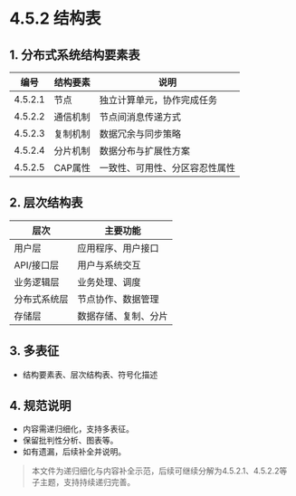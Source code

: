 # 4.5.2 结构表

## 1. 分布式系统结构要素表

| 编号 | 结构要素 | 说明 |
|------|----------|------|
| 4.5.2.1 | 节点 | 独立计算单元，协作完成任务 |
| 4.5.2.2 | 通信机制 | 节点间消息传递方式 |
| 4.5.2.3 | 复制机制 | 数据冗余与同步策略 |
| 4.5.2.4 | 分片机制 | 数据分布与扩展性方案 |
| 4.5.2.5 | CAP属性 | 一致性、可用性、分区容忍性属性 |

## 2. 层次结构表

| 层次 | 主要功能 |
|------|----------|
| 用户层 | 应用程序、用户接口 |
| API/接口层 | 用户与系统交互 |
| 业务逻辑层 | 业务处理、调度 |
| 分布式系统层 | 节点协作、数据管理 |
| 存储层 | 数据存储、复制、分片 |

## 3. 多表征

- 结构要素表、层次结构表、符号化描述

## 4. 规范说明

- 内容需递归细化，支持多表征。
- 保留批判性分析、图表等。
- 如有遗漏，后续补全并说明。

> 本文件为递归细化与内容补全示范，后续可继续分解为4.5.2.1、4.5.2.2等子主题，支持持续递归完善。
